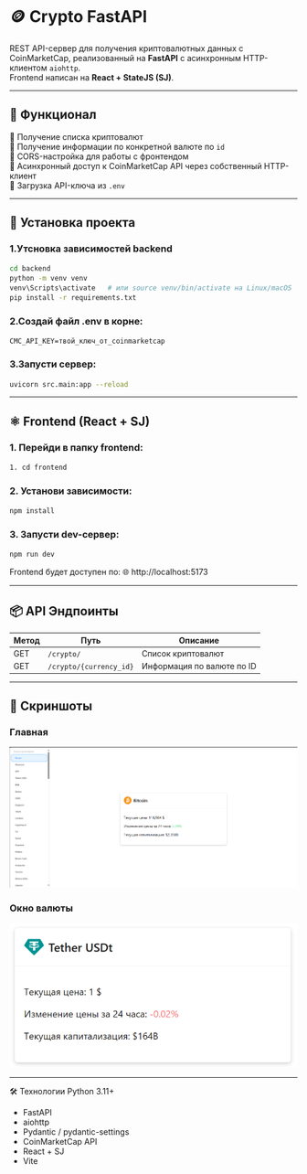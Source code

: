 # 🪙 Crypto FastAPI

REST API-сервер для получения криптовалютных данных с CoinMarketCap, реализованный на **FastAPI** с асинхронным HTTP-клиентом `aiohttp`.  
Frontend написан на **React + StateJS (SJ)**.

---

## 🚀 Функционал

🔹 Получение списка криптовалют  
🔹 Получение информации по конкретной валюте по `id`  
🔹 CORS-настройка для работы с фронтендом  
🔹 Асинхронный доступ к CoinMarketCap API через собственный HTTP-клиент  
🔹 Загрузка API-ключа из `.env`

---
## 📁 Установка проекта
### 1.Утсновка зависимостей backend

```bash
cd backend
python -m venv venv
venv\Scripts\activate   # или source venv/bin/activate на Linux/macOS
pip install -r requirements.txt
```
### 2.Создай файл .env в корне:

```dotenv
CMC_API_KEY=твой_ключ_от_coinmarketcap
```

### 3.Запусти сервер:

```bash
uvicorn src.main:app --reload

```
---

## ⚛️ Frontend (React + SJ)
### 1. Перейди в папку frontend:

```bash
1. cd frontend
```
### 2. Установи зависимости:

```bash
npm install
```
### 3. Запусти dev-сервер:

```bash
npm run dev
```
Frontend будет доступен по:
🌐 http://localhost:5173

---
## 📦 API Эндпоинты
| Метод | Путь                    | Описание                   |
| ----- | ----------------------- | -------------------------- |
| GET   | `/crypto/`              | Список криптовалют         |
| GET   | `/crypto/{currency_id}` | Информация по валюте по ID |

---

## 📸 Скриншоты
### Главная
![img](img/img1.png)

### Окно валюты
![img](img/img2.png)

---

🛠️ Технологии
Python 3.11+
* FastAPI
* aiohttp
* Pydantic / pydantic-settings
* CoinMarketCap API
* React + SJ
* Vite



